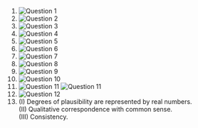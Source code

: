 1. ![Question 1](./HWf1.jpg)    
2. ![Question 2](./HW42.jpg)
3. ![Question 3](./HW43.png)
4. ![Question 4](./HW44.png) 
5. ![Question 5](./HW45.png) 
6. ![Question 6](./HW46.jpg) 
7. ![Question 7](./HW47.jpeg) 
8. ![Question 8](./) 
9. ![Question 9](./HW49.jpg) 
10. ![Question 10](./HW410.jpg)
11. ![Question 11](./HW411.png)
    ![Question 11](./HW411.2.png)
12. ![Question 12](./HW412.jpeg)   
13. (I) Degrees of plausibility are represented by real numbers.  
    (II) Qualitative correspondence with common sense.  
    (III) Consistency.  
 

